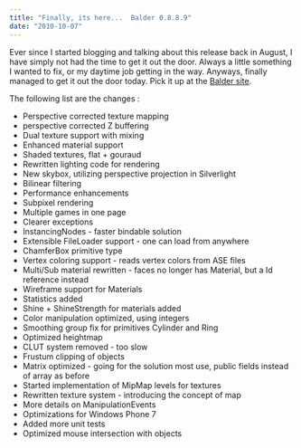 ```yaml
---
title: "Finally, its here...  Balder 0.8.8.9"
date: "2010-10-07"
---
```


Ever since I started blogging and talking about this release back in August, I have simply not had the time to get it out the door. Always a little something I wanted to fix, or my daytime job getting in the way. Anyways, finally managed to get it out the door today. Pick it up at the [Balder site](http://balder.codeplex.com).

The following list are the changes :

- Perspective corrected texture mapping
- perspective corrected Z buffering
- Dual texture support with mixing
- Enhanced material support
- Shaded textures, flat + gouraud
- Rewritten lighting code for rendering
- New skybox, utilizing perspective projection in Silverlight
- Bilinear filtering
- Performance enhancements
- Subpixel rendering
- Multiple games in one page
- Clearer exceptions
- InstancingNodes - faster bindable solution
- Extensible FileLoader support - one can load from anywhere
- ChamferBox primitive type
- Vertex coloring support - reads vertex colors from ASE files
- Multi/Sub material rewritten - faces no longer has Material, but a Id reference instead
- Wireframe support for Materials
- Statistics added
- Shine + ShineStrength for materials added
- Color manipulation optimized, using integers
- Smoothing group fix for primitives Cylinder and Ring
- Optimized heightmap
- CLUT system removed - too slow
- Frustum clipping of objects
- Matrix optimized - going for the solution most use, public fields instead of array as before
- Started implementation of MipMap levels for textures
- Rewritten texture system - introducing the concept of map
- More details on ManipulationEvents
- Optimizations for Windows Phone 7
- Added more unit tests
- Optimized mouse intersection with objects
